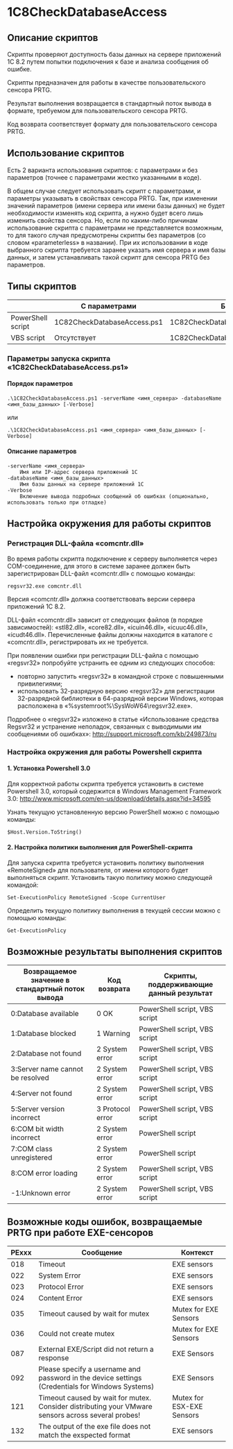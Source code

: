 ﻿# 1C8CheckDatabaseAccess

## Описание скриптов

Скрипты проверяют доступность базы данных на сервере приложений 1С 8.2 путем попытки подключения к базе и анализа сообщения об ошибке.

Скрипты предназначен для работы в качестве пользовательского сенсора PRTG.

Результат выполнения возвращается в стандартный поток вывода в формате, требуемом для пользовательского сенсора PRTG.

Код возврата соответствует формату для пользовательского сенсора PRTG.

## Использование скриптов

Есть 2 варианта использования скриптов: с параметрами и без параметров (точнее с параметрами жестко указанными в коде).

В общем случае следует использовать скрипт с параметрами, и параметры указывать в свойствах сенсора PRTG. Так, при изменении значений параметров (имени сервера или имени базы данных) не будет необходимости изменять код скрипта, а нужно будет всего лишь изменить свойства сенсора. Но, если по каким-либо причинам использование скрипта с параметрами не представляется возможным, то для такого случая предусмотрены скрипты без параметров (со словом «parameterless» в названии). При их использовании в коде выбранного скрипта требуется заранее указать имя сервера и имя базы данных, и затем устанавливать такой скрипт для сенсора PRTG без параметров.

## Типы скриптов

|                   | С параметрами               | Без параметров                            |
|-------------------|-----------------------------|-------------------------------------------|
| PowerShell script | 1C82CheckDatabaseAccess.ps1 | 1C82CheckDatabaseAccess_parameterless.ps1 |
| VBS script        | Отсутствует                 | 1C82CheckDatabaseAccess_parameterless.vbs |

### Параметры запуска скрипта «1C82CheckDatabaseAccess.ps1»

#### Порядок параметров

```
.\1C82CheckDatabaseAccess.ps1 -serverName <имя_сервера> -databaseName <имя_базы_данных> [-Verbose]
```
или
```
.\1C82CheckDatabaseAccess.ps1 <имя_сервера> <имя_базы_данных> [-Verbose]
```

#### Описание параметров

```
-serverName <имя_сервера>
    Имя или IP-адрес сервера приложений 1С
-databaseName <имя_базы_данных>
    Имя базы данных на сервере приложений 1С
-Verbose
    Включение вывода подробных сообщений об ошибках (опционально, использовать только при отладке)
```

## Настройка окружения для работы скриптов

### Регистрация DLL-файла «comcntr.dll»

Во время работы скрипта подключение к серверу выполняется через COM-соединение, для этого в системе заранее должен быть зарегистрирован DLL-файл «comcntr.dll» с помощью команды:
```
regsvr32.exe comcntr.dll
```
Версия «comcntr.dll» должна соответствовать версии сервера приложений 1С 8.2.

DLL-файл «comcntr.dll» зависит от следующих файлов (в порядке зависимостей): «stl82.dll», «core82.dll», «icuin46.dll», «icuuc46.dll», «icudt46.dll». Перечисленные файлы должны находится в каталоге с «comcntr.dll», регистрировать их не требуется.

При появлении ошибки при регистрации DLL-файла с помощью «regsvr32» попробуйте устранить ее одним из следующих способов:
- повторно запустить «regsvr32» в командной строке с повышенными привилегиями;
- использовать 32-разрядную версию «regsvr32» для регистрации 32-разрядной библиотеки в 64-разрядной версии Windows, которая расположена в «%systemroot%\SysWoW64\regsvr32.exe».

Подробнее о «regsvr32» изложено в статье «Использование средства Regsvr32 и устранение неполадок, связанных с выводимыми им сообщениями об ошибках»: http://support.microsoft.com/kb/249873/ru

### Настройка окружения для работы Powershell скрипта

#### 1. Установка Powershell 3.0

Для корректной работы скрипта требуется установить в системе Powershell 3.0, который содержится в Windows Management Framework 3.0: http://www.microsoft.com/en-us/download/details.aspx?id=34595

Узнать текущую установленную версию PowerShell можно с помощью команды:
```
$Host.Version.ToString()
```

#### 2. Настройка политики выполнения для PowerShell-скрипта

Для запуска скрипта требуется установить политику выполнения «RemoteSigned» для пользователя, от имени которого будет выполняться скрипт. Установить такую политику можно следующей командой:
```
Set-ExecutionPolicy RemoteSigned -Scope CurrentUser
```
Определить текущую политику выполнения в текущей сессии можно с помощью команды:
```
Get-ExecutionPolicy
```

## Возможные результаты выполнения скриптов

| Возвращаемое значение в стандартный поток вывода | Код возврата     | Скрипты, поддерживающие данный результат |
|--------------------------------------------------|------------------|------------------------------------------|
| 0:Database available                             | 0 OK             | PowerShell script, VBS script            |
| 1:Database blocked                               | 1 Warning        | PowerShell script, VBS script            |
| 2:Database not found                             | 2 System error   | PowerShell script, VBS script            |
| 3:Server name cannot be resolved                 | 2 System error   | PowerShell script, VBS script            |
| 4:Server not found                               | 2 System error   | PowerShell script, VBS script            |
| 5:Server version incorrect                       | 3 Protocol error | PowerShell script, VBS script            |
| 6:COM bit width incorrect                        | 2 System error   | PowerShell script                        |
| 7:COM class unregistered                         | 2 System error   | PowerShell script                        |
| 8:COM error loading                              | 2 System error   | PowerShell script, VBS script            |
| -1:Unknown error                                 | 2 System error   | PowerShell script, VBS script            |

## Возможные коды ошибок, возвращаемые PRTG при работе EXE-сенсоров

| PExxx | Сообщение                                     | Контекст              |
|-------|-----------------------------------------------|-----------------------|
| 018   | Timeout                                       | EXE sensors           |
| 022   | System Error                                  | EXE sensors           |
| 023   | Protocol Error                                | EXE sensors           |
| 024   | Content Error                                 | EXE sensors           |
| 035   | Timeout caused by wait for mutex              | Mutex for EXE Sensors |
| 036   | Could not create mutex                        | Mutex for EXE Sensors |
| 087   | External EXE/Script did not return a response | EXE Sensors           |
| 092   | Please specify a username and password in the device settings (Credentials for Windows Systems) | EXE Sensors |
| 121   | Timeout caused by wait for mutex. Consider distributing your VMware sensors across several probes! | Mutex for ESX-EXE Sensors |
| 132   | The output of the exe file does not match the exspected format | EXE sensors |
